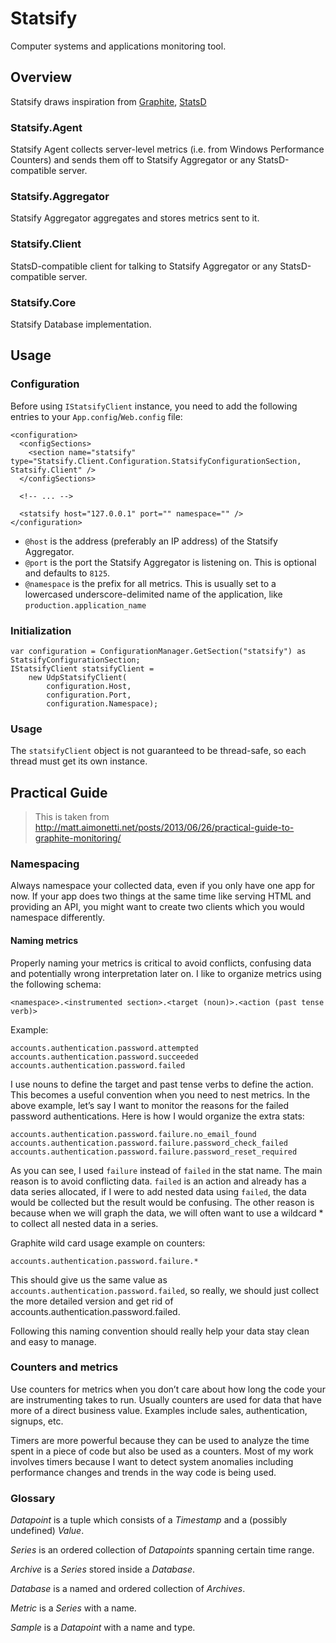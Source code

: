 # Statsify

Computer systems and applications monitoring tool.

## Overview

Statsify draws inspiration from [Graphite](https://github.com/graphite-project), [StatsD](https://github.com/etsy/statsd/)

### Statsify.Agent

Statsify Agent collects server-level metrics (i.e. from Windows Performance Counters) and sends them off to Statsify Aggregator or any StatsD-compatible server.

### Statsify.Aggregator

Statsify Aggregator aggregates and stores metrics sent to it.

### Statsify.Client

StatsD-compatible client for talking to Statsify Aggregator or any StatsD-compatible server.

### Statsify.Core

Statsify Database implementation.

## Usage

### Configuration

Before using `IStatsifyClient` instance, you need to add the following entries to your `App.config`/`Web.config` file:

    <configuration> 
      <configSections>
        <section name="statsify" type="Statsify.Client.Configuration.StatsifyConfigurationSection, Statsify.Client" />
      </configSections>
      
      <!-- ... -->
      
      <statsify host="127.0.0.1" port="" namespace="" />
    </configuration>
    
* `@host` is the address (preferably an IP address) of the Statsify Aggregator.
* `@port` is the port the Statsify Aggregator is listening on. This is optional and defaults to `8125`.
* `@namespace` is the prefix for all metrics. This is usually set to a lowercased underscore-delimited name of the application, like `production.application_name`

### Initialization

    var configuration = ConfigurationManager.GetSection("statsify") as StatsifyConfigurationSection;
    IStatsifyClient statsifyClient = 
        new UdpStatsifyClient(
            configuration.Host, 
            configuration.Port, 
            configuration.Namespace);

### Usage

The `statsifyClient` object is not guaranteed to be thread-safe, so each thread must get its own instance.

## Practical Guide

> This is taken from http://matt.aimonetti.net/posts/2013/06/26/practical-guide-to-graphite-monitoring/

### Namespacing

Always namespace your collected data, even if you only have one app for now. If your app does two things at the same time like serving HTML and providing an API, you might want to create two clients which you would namespace differently.

#### Naming metrics

Properly naming your metrics is critical to avoid conflicts, confusing data and potentially wrong interpretation later on. 
I like to organize metrics using the following schema:
    
    <namespace>.<instrumented section>.<target (noun)>.<action (past tense verb)>

Example:

    accounts.authentication.password.attempted
    accounts.authentication.password.succeeded
    accounts.authentication.password.failed

I use nouns to define the target and past tense verbs to define the action. This becomes a useful convention when you need to nest metrics. In the above example, let’s say I want to monitor the reasons for the failed password authentications. Here is how I would organize the extra stats:

    accounts.authentication.password.failure.no_email_found
    accounts.authentication.password.failure.password_check_failed
    accounts.authentication.password.failure.password_reset_required

As you can see, I used `failure` instead of `failed` in the stat name. The main reason is to avoid conflicting data. `failed` is an action and already has a data series allocated, if I were to add nested data using `failed`, the data would be collected but the result would be confusing. The other reason is because when we will graph the data, we will often want to use a wildcard * to collect all nested data in a series.

Graphite wild card usage example on counters:

    accounts.authentication.password.failure.*

This should give us the same value as `accounts.authentication.password.failed`, so really, we should just collect the more detailed version and get rid of accounts.authentication.password.failed.

Following this naming convention should really help your data stay clean and easy to manage.

### Counters and metrics

Use counters for metrics when you don’t care about how long the code your are instrumenting takes to run. Usually counters are used for data that have more of a direct business value. Examples include sales, authentication, signups, etc.

Timers are more powerful because they can be used to analyze the time spent in a piece of code but also be used as a counters. Most of my work involves timers because I want to detect system anomalies including performance changes and trends in the way code is being used.

### Glossary

_Datapoint_ is a tuple which consists of a _Timestamp_ and a (possibly undefined) _Value_.

_Series_ is an ordered collection of _Datapoints_ spanning certain time range.

_Archive_ is a _Series_ stored inside a _Database_.

_Database_ is a named and ordered collection of _Archives_.

_Metric_ is a _Series_ with a name.

_Sample_ is a _Datapoint_ with a name and type.

